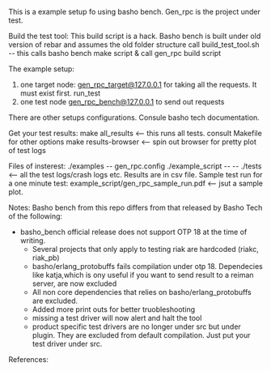 This is a example setup fo using basho bench.
Gen_rpc is the project under test.

Build the test tool:
This build script is a hack. Basho bench is built under old version of rebar and assumes the old folder structure
call build_test_tool.sh
   -- this calls basho bench make script & call gen_rpc build script
 
The example setup:
1) one target node: gen_rpc_target@127.0.0.1 for taking all the requests. It must exist first.
   run_test
2) one test node gen_rpc_bench@127.0.0.1 to send out requests

There are other setups configurations. Consule basho tech documentation.

Get your test results:
make all_results <-- this runs all tests. consult Makefile for other options
make results-browser  <-- spin out browser for pretty plot of test logs

Files of insterest:
./examples -- gen_rpc.config 
./example_script
    --
    --
./tests <-- all the test logs/crash logs etc. Results are in csv file.
Sample test run for a one minute test:
example_script/gen_rpc_sample_run.pdf  <-- jsut a sample plot.

Notes:
Basho bench from this repo differs from that released by Basho Tech of the following:
* basho_bench official release does not support OTP 18 at the time of writing.
  - Several projects that only apply to testing riak are hardcoded (riakc, riak_pb)
  - basho/erlang_protobuffs fails compilation under otp 18. 
    Dependecies like katja,which is ony useful if you want to send result to a reiman server, are now excluded
  - All non core dependencies that relies on basho/erlang_protobuffs are excluded.
  - Added more print outs for better truobleshooting
  - missing a test driver will now alert and halt the tool 
  - product specific test drivers are no longer under src but under plugin.
    They are excluded from default compilation. Just put your test driver under src.



References:
